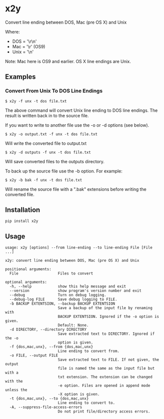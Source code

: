 # x2y

Convert line ending between DOS, Mac (pre OS X) and Unix

Where:

* DOS = '\\r\\n'
* Mac = '\\r' (OS9)
* Unix = '\\n'

Note: Mac here is OS9 and earlier. OS X line endings are Unix.

## Examples

### Convert From Unix To DOS Line Endings

```shell
$ x2y -f unx -t dos file.txt
```

The above command will convert Unix line ending to DOS line endings. The result is written back in to the source file. 

If you want to write to another file use the -o or -d options (see below).

```shell
$ x2y -o output.txt -f unx -t dos file.txt
```

Will write the converted file to output.txt

```shell
$ x2y -d outputs -f unx -t dos file.txt
```

Will save converted files to the outputs directory.

To back up the source file use the -b option. For example:

```shell
$ x2y -b bak -f unx -t dos file.txt
```

Will rename the source file with a ".bak" extensions before writing the converted file.

## Installation

```shell
pip install x2y
```

## Usage

```shell
usage: x2y [options] --from line-ending --to line-ending File [File ...]

x2y: convert line ending between DOS, Mac (pre OS X) and Unix

positional arguments:
  File                  Files to convert

optional arguments:
  -h, --help            show this help message and exit
  --version             show program's version number and exit
  --debug               Turn on debug logging.
  --debug-log FILE      Save debug logging to FILE.
  -b BACKUP EXTENTSION, --backup BACKUP EXTENTSION
                        Save a backup of the input file by renaming with
                        BACKUP EXTENTSION. Ignored if the -o option is given.
                        Default: None.
  -d DIRECTORY, --directory DIRECTORY
                        Save extracted text to DIRECTORY. Ignored if the -o
                        option is given.
  -f {dos,mac,unx}, --from {dos,mac,unx}
                        Line ending to convert from.
  -o FILE, --output FILE
                        Save extracted text to FILE. If not given, the output
                        file is named the same as the input file but with a
                        txt extension. The extension can be changed with the
                        -e option. Files are opened in append mode unless the
                        -X option is given.
  -t {dos,mac,unx}, --to {dos,mac,unx}
                        Line ending to convert to.
  -A, --suppress-file-access-errors
                        Do not print file/directory access errors.
```